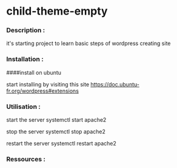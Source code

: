 # child-theme-empty

### Description :

it's starting project to learn basic steps of wordpress creating site

### Installation :
####install on ubuntu

start installing by visiting this site 
https://doc.ubuntu-fr.org/wordpress#extensions

### Utilisation :

start the server
systemctl start apache2

stop the server
systemctl stop apache2

restart the server
systemctl restart apache2



### Ressources :

